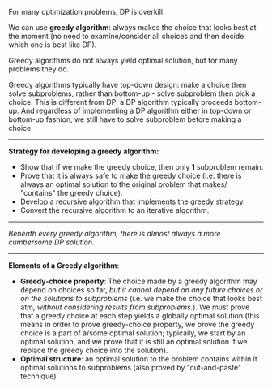 For many optimization problems, DP is overkill.

We can use **greedy algorithm**: always makes the choice that looks best at the moment (no need to examine/consider all choices and then decide which one is best like DP).

Greedy algorithms do not always yield optimal solution, but for many problems they do.

Greedy algorithms typically have top-down design: make a choice then solve subproblems, rather than bottom-up - solve subproblem then pick a choice. This is different from DP: a DP algorithm typically proceeds bottom-up. And regardless of implementing a DP algorithm either in top-down or bottom-up fashion, we still have to solve subproblem before making a choice.

---

**Strategy for developing a greedy algorithm:**

- Show that if we make the greedy choice, then only **1** subproblem remain.
- Prove that it is always safe to make the greedy choice (i.e. there is always an optimal solution to the original problem that makes/
  "contains" the greedy choice).
- Develop a recursive algorithm that implements the greedy strategy.
- Convert the recursive algorithm to an iterative algorithm.

---

_Beneath every greedy algorithm, there is almost always a more cumbersome DP solution._

---

**Elements of a Greedy algorithm**:
- **Greedy-choice property**: The choice made by a greedy algorithm may depend on choices so far, _but it cannot depend on any future choices or on the solutions to subproblems_ (i.e. we make the choice that looks best atm, _without considering results from subproblems._). We must prove that a greedy choice at each step yields a globally optimal solution (this means in order to prove greedy-choice property, we prove the greedy choice is a part of a/some optimal solution; typically, we start by an optimal solution, and we prove that it is still an optimal solution if we replace the greedy choice into the solution).
- **Optimal structure**: an optimal solution to the problem contains within it optimal solutions to subproblems (also proved by "cut-and-paste" technique).
